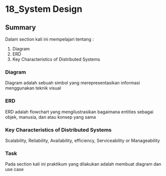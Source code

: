# 18_System Design

## Summary
Dalam section kali ini mempelajari tentang :
1. Diagram
2. ERD
3. Key Characteristics of Distributed Systems

### Diagram
Diagram adalah sebuah simbol yang merepresentasikan informasi menggunakan teknik visual

### ERD
ERD adalah flowchart yang mengilustrasikan bagaimana entities sebagai objek, manusia, dan atau konsep yang sama 

### Key Characteristics of Distributed Systems
Scalability, Reliability, Availability, efficiency, Serviceability or Manageability

### Task 
Pada section kali ini praktikum yang dilakukan adalah membuat diagram dan use case